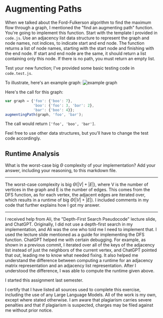 # Augmenting Paths

When we talked about the Ford-Fulkerson algorithm to find the maximum flow
through a graph, I mentioned the "find an augmenting path" function. You're
going to implement this function. Start with the template I provided in
`code.js`. Use an adjacency list data structure to represent the graph and node
names, not indices, to indicate start and end node. The function returns a list
of node names, starting with the start node and finishing with the end node. If
start and end node are the same, it should return a list containing only this
node. If there is no path, you must return an empty list.

Test your new function; I've provided some basic testing code in `code.test.js`.

To illustrate, here's an example graph:
![example graph](graph.png)

Here's the call for this graph:

```javascript
var graph = {'foo': {'boo': 7},
             'boo': {'foo': 3, 'bar': 2},
             'bar': {'boo': 4}};
augmentingPath(graph, 'foo', 'bar');
```

The call would return `['foo', 'boo', 'bar']`.

Feel free to use other data structures, but you'll have to change the test code
accordingly.

## Runtime Analysis

What is the worst-case big $\Theta$ complexity of your implementation? Add your
answer, including your reasoning, to this markdown file.

-----

The worst-case complexity is big $\Theta(|V|+|E|)$, where V is the number of vertices in the graph and E is the number of edges.  This comes from the DFS function, as for each vertex, the adjacent edges are iterated over, which results in a runtime of big $\Theta(|V|+|E|)$.  I included comments in my code that further explains how I got my answer.

-----

I received help from Ali, the "Depth-First Search Pseudocode" lecture slide, and ChatGPT.  Originally, I did not use a depth-first search in my implementation, and Ali was the one who told me I need to implement that.  I used the lecture slide mentioned as a guide for implementing the DFS function.  ChatGPT helped me with certain debugging.  For example, as shown in a previous commit, I iterated over all of the keys of the adjacency list instead of just the neighbors of the current vertex, and ChatGPT pointed that out, leading me to know what needed fixing.  It also helped me understand the difference between computing a runtime for an adjacency matrix representation and an adjacency list representation.  After I understood the difference, I was able to compute the runtime given above.

I started this assignment last semester.

I certify that I have listed all sources used to complete this exercise, including the use of any Large Language Models.  All of the work is my own, except where stated otherwise.  I am aware that plagiarism carries severe penalties and that if plagiarism is suspected, charges may be filed against me without prior notice.
